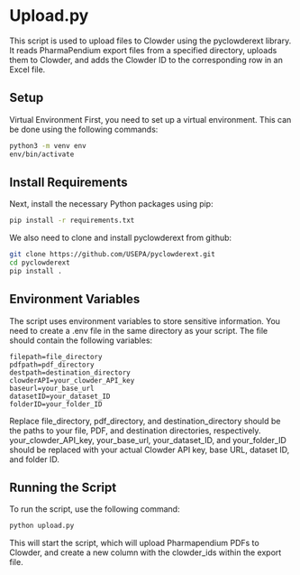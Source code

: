 # Upload.py
This script is used to upload files to Clowder using the pyclowderext library. It reads PharmaPendium export files from a specified directory, uploads them to Clowder, and adds the Clowder ID to the corresponding row in an Excel file.

## Setup
Virtual Environment
First, you need to set up a virtual environment. This can be done using the following commands:

```bash
python3 -m venv env
env/bin/activate
```

## Install Requirements
Next, install the necessary Python packages using pip:

```bash
pip install -r requirements.txt
```

We also need to clone and install pyclowderext from github:
```bash
git clone https://github.com/USEPA/pyclowderext.git
cd pyclowderext
pip install .
```

## Environment Variables
The script uses environment variables to store sensitive information. You need to create a .env file in the same directory as your script. The file should contain the following variables:

```
filepath=file_directory
pdfpath=pdf_directory
destpath=destination_directory
clowderAPI=your_clowder_API_key
baseurl=your_base_url
datasetID=your_dataset_ID
folderID=your_folder_ID
```

Replace file_directory, pdf_directory, and destination_directory should be the paths to your file, PDF, and destination directories, respectively. your_clowder_API_key, your_base_url, your_dataset_ID, and your_folder_ID should be replaced with your actual Clowder API key, base URL, dataset ID, and folder ID.

## Running the Script
To run the script, use the following command:

```bash
python upload.py
```

This will start the script, which will upload Pharmapendium PDFs to Clowder, and create a new column with the clowder_ids within the export file.